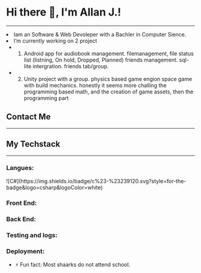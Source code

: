 <h1 align="left">Hi there 👋, I'm Allan J.!</h1>
<hr/

* Iam an Software & Web Devoleper with a Bachler in Computer Sience.
* I’m currently working on 2 project
  - 1. Android app for audiobook management. 
        filemanagement,
        file status list (listning, On hold, Dropped, Planned)
        friends management.
        sql-lite intergration.
        friends tab/group.
  - 2. Unity project with a group.
        physics based game engion space game with build mechanics.
        honestly it seems more challing the programming based math, 
        and the creation of game assets, then the programming part

<h2 align="left">Contact Me</h2>
<hr/>

<h2 align="left">My Techstack</h2>
<hr/>
<h3 align="left">Langues:</h3>
![C#](https://img.shields.io/badge/c%23-%23239120.svg?style=for-the-badge&logo=csharp&logoColor=white)

<h3 align="left">Front End:</h3>

<h3 align="left">Back End:</h3>

<h3 align="left">Testing and logs:</h3>

<h3 align="left">Deployment:</h3>









- ⚡ Fun fact: Most shaarks do not attend school.

